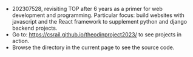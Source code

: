 - 202307528, revisiting TOP after 6 years as a primer for web development and programming.  Particular focus: build websites with javascript and the React framework to supplement python and django backend projects.
- Go to: https://csrail.github.io/theodinproject2023/ to see projects in action.
- Browse the directory in the current page to see the source code.